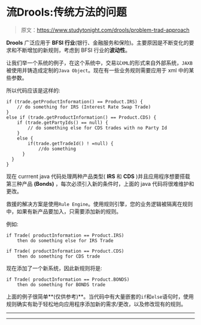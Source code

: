 # 流Drools:传统方法的问题

> 原文：<https://www.studytonight.com/drools/problem-trad-approach>

**Drools** 广泛应用于 **BFSI 行业**(银行、金融服务和保险)。主要原因是不断变化的要求和不断增加的新规则，考虑到 BFSI 行业的**波动性**。

让我们举一个系统的例子，在这个系统中，交易以`XML`的形式来自外部系统，`JAXB`被使用并铸造成定制的`Java Object`。现在有一些业务规则需要应用于 xml 中的某些参数。

所以代码应该是这样的:

```
if (trade.getProductInformation() == Product.IRS) {
	// do something for IRS (Interest Rate Swap Trade)
} 
else if (trade.getProductInformation() == Product.CDS) {
  	if (trade.getPartyIds() == null) {
    	// do something else for CDS trades with no Party Id
  	} 
  	else {
    	if(trade.getTradeId() ! =null) {
			//do something
      }
  }
}
```

现在 currrent java 代码处理两种产品类型( **IRS** 和 **CDS** )并且应用程序想要搭载第三种产品 **(Bonds)** ，每次必须引入新的条件时，上面的 java 代码将很难维护和更改。

救援的解决方案是使用`Rule Engine`。使用规则引擎，您的业务逻辑被隔离在规则中，如果有新产品要加入，只需要添加新的规则。

例如:

```
if Trade( productInformation == Product.IRS)
	then do something else for IRS Trade

if Trade( productInformation == Product.CDS)
	then do something for CDS trade

```

现在添加了一个新系统，因此新规则将是:

```
if Trade( productInformation == Product.BONDS)
	then do something for BONDS trade

```

上面的例子很简单**(仅供参考)**。当代码中有大量嵌套的`if`和`else`语句时，使用规则确实有助于轻松地向应用程序添加新的需求/更改，以及修改现有的规则。

* * *

* * *